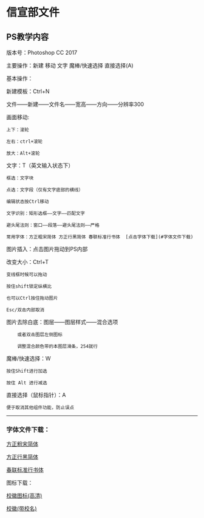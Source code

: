 # 信宣部文件

## PS教学内容

版本号：Photoshop CC 2017

主要操作：新建 移动 文字 魔棒/快速选择 直接选择(A)

基本操作：



新建模板：Ctrl+N

文件——新建——文件名——宽高——方向——分辨率300



画面移动:

	上下：滚轮

	左右：ctrl+滚轮

	放大：Alt+滚轮



文字：T（英文输入状态下）

	框选：文字块

	点选：文字段（仅有文字底部的横线）

	编辑状态按Ctrl移动

	文字识别：矩形选框——文字——匹配文字

	避头尾法则：窗口——段落——避头尾法则——严格

	常用字体：方正粗宋简体 方正行黑简体 春联标准行书体  [点击字体下载](#字体文件下载)



图片插入：点击图片拖动到PS内部



改变大小：Ctrl+T

	变线框时候可以拖动

	按住shift锁定纵横比

	也可以Ctrl按住拖动图片

	Esc/双击内部取消



图片去除白底：图层——图层样式——混合选项

		或者双击图层左侧图标

		调整混合颜色带的本图层滑条，254就行



魔棒/快速选择：W

	按住Shift进行加选

	按住 Alt 进行减选



直接选择（鼠标指针）：A

	便于取消其他组件功能，防止误点


---


### 字体文件下载：

[方正粗宋简体](./方正粗宋简体.TTF)

[方正行黑简体](./方正行黑简体.TTF)

[春联标准行书体](./春联标准行书体.ttf)

图标下载：

[校徽图标(高清)](./校徽图标.jpg)

[校徽(带校名)](./校徽带校名.png)